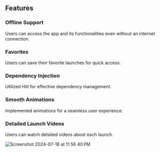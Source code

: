 ## Features

### Offline Support
<p>Users can access the app and its functionalities even without an internet connection.</p>

### Favorites
<p>Users can save their favorite launches for quick access.</p>

### Dependency Injection
<p>Utilized Hilt for effective dependency management.</p>

### Smooth Animations
<p>Implemented animations for a seamless user experience.</p>

### Detailed Launch Videos
<p>Users can watch detailed videos about each launch.</p>


![Screenshot 2024-07-18 at 11 56 40 PM](https://github.com/user-attachments/assets/4174b237-a714-4b8a-9899-6b31ce517afb)
